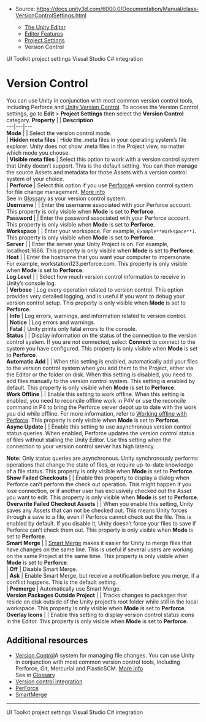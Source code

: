 * Source: https://docs.unity3d.com/6000.0/Documentation/Manual/class-VersionControlSettings.html

  * [The Unity Editor](https://docs.unity3d.com/6000.0/Documentation/Manual/unity-editor.html)
  * [Editor Features](https://docs.unity3d.com/6000.0/Documentation/Manual/EditorFeatures.html)
  * [Project Settings](https://docs.unity3d.com/6000.0/Documentation/Manual/comp-ManagerGroup.html)
  * Version Control


[](https://docs.unity3d.com/6000.0/Documentation/Manual/UIB-project-setting.html)
UI Toolkit project settings
[](https://docs.unity3d.com/6000.0/Documentation/Manual/VisualStudioIntegration.html)
Visual Studio C# integration
# Version Control
You can use Unity in conjunction with most common version control tools, including Perforce and [Unity Version Control](https://unity.com/solutions/version-control).
To access the Version Control settings, go to **Edit** > **Project Settings** then select the **Version Control** category. 
**Property** |  | **Description**  
---|---|---  
**Mode** |  | Select the version control mode.  
| **Hidden meta files** | Hide the .meta files in your operating system’s file explorer. Unity does not show .meta files in the Project view, no matter which mode you choose.  
| **Visible meta files** | Select this option to work with a version control system that Unity doesn’t support. This is the default setting. You can then manage the source Assets and metadata for those Assets with a version control system of your choice.  
| **Perforce** | Select this option if you use [Perforce](https://www.perforce.com/)A version control system for file change management. [More info](https://docs.unity3d.com/6000.0/Documentation/Manual/perForceIntegration.html)  
See in [Glossary](https://docs.unity3d.com/6000.0/Documentation/Manual/Glossary.html#Perforce) as your version control system.  
**Username** |  | Enter the username associated with your Perforce account. This property is only visible when **Mode** is set to **Perforce**.  
**Password** |  | Enter the password associated with your Perforce account. This property is only visible when **Mode** is set to **Perforce**.  
**Workspace** |  | Enter your workspace. For example, `Example**Workspace**1`. This property is only visible when **Mode** is set to **Perforce**.  
**Server** |  | Enter the server your Unity Project is on. For example, localhost:1666. This property is only visible when **Mode** is set to **Perforce**.  
**Host** |  | Enter the hostname that you want your computer to impersonate. For example, workstation123.perforce.com. This property is only visible when **Mode** is set to **Perforce**.  
**Log Level** |  | Select how much version control information to receive in Unity’s console log.  
| **Verbose** | Log every operation related to version control. This option provides very detailed logging, and is useful if you want to debug your version control setup. This property is only visible when **Mode** is set to **Perforce**.  
| **Info** | Log errors, warnings, and information related to version control.  
| **Notice** | Log errors and warnings.  
| **Fatal** | Unity prints only fatal errors to the console.  
**Status** |  | Display information on the status of the connection to the version control system. If you are not connected, select **Connect** to connect to the system you have configured. This property is only visible when **Mode** is set to **Perforce**.  
**Automatic Add** |  | When this setting is enabled, automatically add your files to the version control system when you add them to the Project, either via the Editor or the folder on disk. When this setting is disabled, you need to add files manually to the version control system. This setting is enabled by default. This property is only visible when **Mode** is set to **Perforce**.  
**Work Offline** |  | Enable this setting to work offline. When this setting is enabled, you need to reconcile offline work in P4V or use the reconcile command in P4 to bring the Perforce server depot up to date with the work you did while offline. For more information, refer to [Working offline with Perforce](https://docs.unity3d.com/6000.0/Documentation/Manual/perForceIntegration.html). This property is only visible when **Mode** is set to **Perforce**.  
**Async Update** |  | Enable this setting to use asynchronous version control status queries. When enabled, Perforce updates the version control status of files without stalling the Unity Editor. Use this setting when the connection to your version control server has high latency.  
  
**Note:** Only status queries are asynchronous. Unity synchronously performs operations that change the state of files, or require up-to-date knowledge of a file status. This property is only visible when **Mode** is set to **Perforce**.  
**Show Failed Checkouts** |  | Enable this property to display a dialog when Perforce can’t perform the check out operation. This might happen if you lose connection, or if another user has exclusively checked out the Asset you want to edit. This property is only visible when **Mode** is set to **Perforce**.  
**Overwrite Failed Checkout Assets** |  | When you enable this setting, Unity saves any Assets that can not be checked out. This means Unity forces through a save to a file, even if Perforce cannot check out the file. This is enabled by default. If you disable it, Unity doesn’t force your files to save if Perforce can’t check them out. This property is only visible when **Mode** is set to **Perforce**.  
**Smart Merge** |  |  [Smart Merge](https://docs.unity3d.com/6000.0/Documentation/Manual/SmartMerge.html) makes it easier for Unity to merge files that have changes on the same line. This is useful if several users are working on the same Project at the same time. This property is only visible when **Mode** is set to **Perforce**.  
| **Off** | Disable Smart Merge.  
| **Ask** | Enable Smart Merge, but receive a notification before you merge, if a conflict happens. This is the default setting.  
| **Premerge** | Automatically use Smart Merge.  
**Version Packages Outside Project** |  | Tracks changes to packages that reside on disk outside of the Unity project’s root folder while still in the local workspace. This property is only visible when **Mode** is set to **Perforce**.  
**Overlay Icons** |  | Enable this setting to display version control status icons in the Editor. This property is only visible when **Mode** is set to **Perforce**.  
## Additional resources
  * [Version Control](https://docs.unity3d.com/6000.0/Documentation/Manual/VersionControl.html)A system for managing file changes. You can use Unity in conjunction with most common version control tools, including Perforce, Git, Mercurial and PlasticSCM. [More info](https://docs.unity3d.com/6000.0/Documentation/Manual/VersionControl.html)  
See in [Glossary](https://docs.unity3d.com/6000.0/Documentation/Manual/Glossary.html#VersionControl)
  * [Version control integration](https://docs.unity3d.com/6000.0/Documentation/Manual/Versioncontrolintegration.html)
  * [PerForce](https://docs.unity3d.com/6000.0/Documentation/Manual/perForceIntegration.html)
  * [SmartMerge](https://docs.unity3d.com/6000.0/Documentation/Manual/SmartMerge.html)


* * *
[](https://docs.unity3d.com/6000.0/Documentation/Manual/UIB-project-setting.html)
UI Toolkit project settings
[](https://docs.unity3d.com/6000.0/Documentation/Manual/VisualStudioIntegration.html)
Visual Studio C# integration
